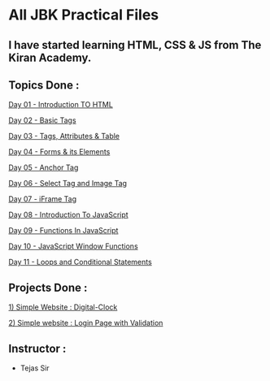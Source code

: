 # All JBK Practical Files

## I have started learning HTML, CSS & JS from The Kiran Academy.

## Topics Done :

[Day 01 - Introduction TO HTML](https://github.com/Shubham-Bhoite/Revision-Of-Frontend/blob/main/Day-01.html)

[Day 02 - Basic Tags](https://github.com/Shubham-Bhoite/Revision-Of-Frontend/blob/main/Day-02.html)

[Day 03 - Tags, Attributes & Table](https://github.com/Shubham-Bhoite/Revision-Of-Frontend/blob/main/Day-03.html)

[Day 04 - Forms & its Elements](https://github.com/Shubham-Bhoite/Revision-Of-Frontend/blob/main/Day-04.html)

[Day 05 - Anchor Tag](https://github.com/Shubham-Bhoite/Revision-Of-Frontend/blob/main/Day-05.html)

[Day 06 - Select Tag and Image Tag](https://github.com/Shubham-Bhoite/Revision-Of-Frontend/blob/main/Day-06.html)

[Day 07 - iFrame Tag](https://github.com/Shubham-Bhoite/Revision-Of-Frontend/blob/main/Day-07.html)

[Day 08 - Introduction To JavaScript](https://github.com/Shubham-Bhoite/Revision-Of-Frontend/blob/main/Day-08.html)

[Day 09 - Functions In JavaScript](https://github.com/Shubham-Bhoite/Revision-Of-Frontend/blob/main/Day-09.js)

[Day 10 - JavaScript Window Functions](https://github.com/Shubham-Bhoite/Revision-Of-Frontend/blob/main/Day-10.js)

[Day 11 - Loops and Conditional Statements ](https://github.com/Shubham-Bhoite/Revision-Of-Frontend/blob/main/Day-11.js)

## Projects Done :
[1) Simple Website : Digital-Clock](https://digital-lightdark-clock.netlify.app/)

[2) Simple website : Login Page with Validation]()

## Instructor :
-  Tejas Sir